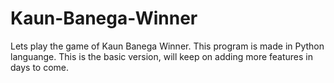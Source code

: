 # Kaun-Banega-Winner

Lets play the game of Kaun Banega Winner.
This program is made in Python languange. This is the basic version, will keep on adding more features in days to come.
